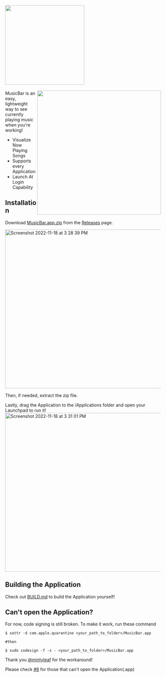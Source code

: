 # <img src="https://user-images.githubusercontent.com/35761701/204182243-6ad37686-e613-4280-ba83-7ec10bd25968.png" width="256" />
<img align="right" src="https://user-images.githubusercontent.com/35761701/204183771-ee8c8094-3977-4aaa-9e4a-011624c6abd7.png" width="400" />

MusicBar is an easy, lightweight way to see currently playing music when you're working!

* Visualize Now Playing Songs
* Supports every Application
* Launch At Login Capability

## Installation
Download [MusicBar.app.zip](https://github.com/Kentakoong/MusicBar/releases/download/v0.1.1/MusicBar.app.zip) from the [Releases](https://github.com/Kentakoong/MusicBar/releases) page. 

<img width="512" alt="Screenshot 2022-11-18 at 3 28 39 PM" src="https://user-images.githubusercontent.com/35761701/202656533-3b1be2f7-14ec-44c2-9d52-cf9cb0165653.png">

Then, if needed, extract the zip file.

Lastly, drag the Application to the /Applications folder and open your Launchpad to run it!
<img width="512" alt="Screenshot 2022-11-18 at 3 31 01 PM" src="https://user-images.githubusercontent.com/35761701/202657110-3d0f44c2-77df-4526-b3ee-6816978d2e2a.png">

## Building the Application

  Check out [BUILD.md](https://github.com/Kentakoong/MusicBar/blob/main/BUILD.md) to build the Application yourself!

## Can't open the Application?

  For now, code signing is still broken. To make it work, run these command
  
  ```console
  $ xattr -d com.apple.quarantine <your_path_to_folder>/MusicBar.app
  
  #then 
 
  $ sudo codesign -f -s - <your_path_to_folder>/MusicBar.app
  ```
  Thank you [@mintyleaf](https://github.com/mintyleaf) for the workaround!

  Please check [#6](https://github.com/Kentakoong/MusicBar/discussions/6) for those that can't open the Application(.app)

